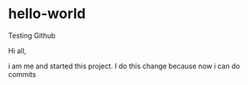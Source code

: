 # hello-world
Testing Github

Hi all,

i am me and started this project.
I do this change because now i can do commits

